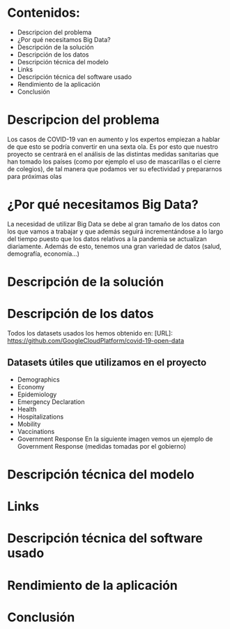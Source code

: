 # Contenidos:
  - Descripcion del problema
  - ¿Por qué necesitamos Big Data?
  - Descripción de la solución 
  - Descripción de los datos
  - Descripción técnica del modelo
  - Links
  - Descripción técnica del software usado
  - Rendimiento de la aplicación
  - Conclusión

# Descripcion del problema
Los casos de COVID-19 van en aumento y los expertos empiezan a hablar de que esto se podría convertir en una sexta ola. Es por esto que nuestro proyecto se centrará en el análisis de las distintas medidas sanitarias que han tomado los países (como por ejemplo el uso de mascarillas o el cierre de colegios), de tal manera que podamos ver su efectividad y prepararnos para próximas olas
# ¿Por qué necesitamos Big Data?
La necesidad de utilizar Big Data se debe al gran tamaño de los datos con los que vamos a trabajar y que además seguirá incrementándose a lo largo del tiempo puesto que los datos relativos a la pandemia se actualizan diariamente. Además de esto, tenemos una gran variedad de datos (salud, demografía, economía...) 
# Descripción de la solución 
# Descripción de los datos
Todos los datasets usados los hemos obtenido en: [URL]: https://github.com/GoogleCloudPlatform/covid-19-open-data
## Datasets útiles que utilizamos en el proyecto
- Demographics
- Economy
- Epidemiology
- Emergency Declaration
- Health
- Hospitalizations
- Mobility
- Vaccinations
- Government Response
En la siguiente imagen vemos un ejemplo de Government Response (medidas tomadas por el gobierno)

# Descripción técnica del modelo
# Links
# Descripción técnica del software usado
# Rendimiento de la aplicación
# Conclusión
